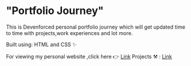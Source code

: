 # "Portfolio Journey"

This is Devenforced personal portfolio journey which will get updated time to time with projects,work experiences and lot more.

Built using: HTML and CSS ✨

For viewing my personal website ,click here 👉 [Link](https://courageous-madeleine-5233e4.netlify.app/projects](https://courageous-madeleine-5233e4.netlify.app/))
Projects ⚒ : [Link](https://courageous-madeleine-5233e4.netlify.app/projects)
